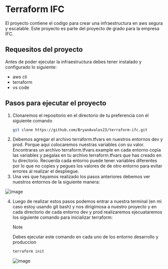 # Terraform IFC
El proyecto contiene el codigo para crear una infraestructura en aws segura y escalable. Este proyecto es parte del proyecto de grado para la empresa IFC.

## Requesitos del proyecto
Antes de poder ejecutar la infraestructura debes tener instalado y configurado lo siguiente:
- aws cli
- terraform
- vs code

## Pasos para ejecutar el proyecto
1. Clonaremos el repositorio en el directorio de tu preferencia con el siguiente comando
   ```bash
   git clone https://github.com/BryanAvalos23/terraform-ifc.git
   ```
2. Debemos agregar el archivo terraform.tfvars en nuestros entornos dev y prod. Porque aqui colocaremos nuestras variables con su valor. Encontraras un archivo terraform.tfvars.example en cada entorno
   copia las variables y pegalas en tu archivo terraform.tfvars que has creado en tu directorio. Recuerda cada entorno puede tener variables diferentes por lo que no copies y pegues los valores de de otro
   entorno para evitar errores al realizar el despliegue.
3. Una ves que hayamos realizado los pasos anteriores debemos ver nuestros entornos de la siguiente manera:
   
![image](https://github.com/user-attachments/assets/8564299f-9413-43ec-a7c4-722148b47c23)

4. Luego de realizar estos pasos podemos entrar a nuestra terminal (en mi caso estoy usando git bash) y nos dirigimosa a nuestro proyecto y en cada directorio de cada entorno dev y prod realizaremos
   ejecuataremos los siguiente comando para inicializar terraform:

   >[!NOTE]
   >Debes ejecutar este comando en cada uno de los entorno desarrollo y produccion

   ```bash
   terraform init
   ```
   ![image](https://github.com/user-attachments/assets/f977a339-950b-4270-90c7-12ceb3e29832)
